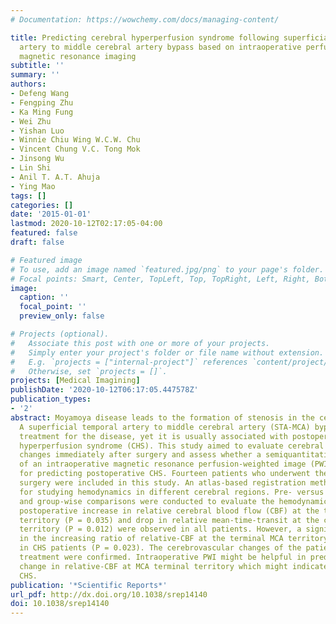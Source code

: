 ```yaml
---
# Documentation: https://wowchemy.com/docs/managing-content/

title: Predicting cerebral hyperperfusion syndrome following superficial temporal
  artery to middle cerebral artery bypass based on intraoperative perfusion-weighted
  magnetic resonance imaging
subtitle: ''
summary: ''
authors:
- Defeng Wang
- Fengping Zhu
- Ka Ming Fung
- Wei Zhu
- Yishan Luo
- Winnie Chiu Wing W.C.W. Chu
- Vincent Chung V.C. Tong Mok
- Jinsong Wu
- Lin Shi
- Anil T. A.T. Ahuja
- Ying Mao
tags: []
categories: []
date: '2015-01-01'
lastmod: 2020-10-12T02:17:05-04:00
featured: false
draft: false

# Featured image
# To use, add an image named `featured.jpg/png` to your page's folder.
# Focal points: Smart, Center, TopLeft, Top, TopRight, Left, Right, BottomLeft, Bottom, BottomRight.
image:
  caption: ''
  focal_point: ''
  preview_only: false

# Projects (optional).
#   Associate this post with one or more of your projects.
#   Simply enter your project's folder or file name without extension.
#   E.g. `projects = ["internal-project"]` references `content/project/deep-learning/index.md`.
#   Otherwise, set `projects = []`.
projects: [Medical Imagining]
publishDate: '2020-10-12T06:17:05.447578Z'
publication_types:
- '2'
abstract: Moyamoya disease leads to the formation of stenosis in the cerebrovasculature.
  A superficial temporal artery to middle cerebral artery (STA-MCA) bypass is an effective
  treatment for the disease, yet it is usually associated with postoperative cerebral
  hyperperfusion syndrome (CHS). This study aimed to evaluate cerebral hemodynamic
  changes immediately after surgery and assess whether a semiquantitative analysis
  of an intraoperative magnetic resonance perfusion-weighted image (PWI) is useful
  for predicting postoperative CHS. Fourteen patients who underwent the STA-MCA bypass
  surgery were included in this study. An atlas-based registration method was employed
  for studying hemodynamics in different cerebral regions. Pre- versus intraoperative
  and group-wise comparisons were conducted to evaluate the hemodynamic changes. A
  postoperative increase in relative cerebral blood flow (CBF) at the terminal MCA
  territory (P = 0.035) and drop in relative mean-time-transit at the central MCA
  territory (P = 0.012) were observed in all patients. However, a significant raise
  in the increasing ratio of relative-CBF at the terminal MCA territory was only found
  in CHS patients (P = 0.023). The cerebrovascular changes of the patients after revascularization
  treatment were confirmed. Intraoperative PWI might be helpful in predicting the
  change in relative-CBF at MCA terminal territory which might indicate a risk of
  CHS.
publication: '*Scientific Reports*'
url_pdf: http://dx.doi.org/10.1038/srep14140
doi: 10.1038/srep14140
---
```

